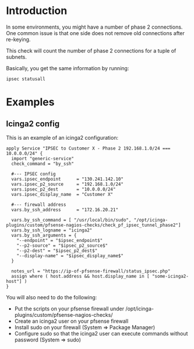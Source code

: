 # Introduction

In some environments, you might have a number of phase 2 connections. One common issue is that one side does not remove old connections after re-keying.

This check will count the number of phase 2 connections for a tuple of subnets.

Basically, you get the same information by running:

```
ipsec statusall
```

# Examples

## Icinga2 config

This is an example of an icinga2 configuration:

```
apply Service "IPSEC to Customer X - Phase 2 192.168.1.0/24 === 10.0.0.0/24" {
  import "generic-service"
  check_command = "by_ssh"

  #--- IPSEC config
  vars.ipsec_endpoint      = "130.241.142.10"
  vars.ipsec_p2_source     = "192.168.1.0/24"
  vars.ipsec_p2_dest       = "10.0.0.0/24"
  vars.ipsec_display_name  = "Customer X"

  #--- firewall address
  vars.by_ssh_address      = "172.16.20.21"

  vars.by_ssh_command = [ "/usr/local/bin/sudo", "/opt/icinga-plugins/custom/pfsense-nagios-checks/check_pf_ipsec_tunnel_phase2"]
  vars.by_ssh_logname = "icinga2"
  vars.by_ssh_arguments = {
    "--endpoint" = "$ipsec_endpoint$"
    "--p2-source" = "$ipsec_p2_source$"
    "--p2-dest" = "$ipsec_p2_dest$"
    "--display-name" = "$ipsec_display_name$"
  }

  notes_url = "https://ip-of-pfsense-firewall/status_ipsec.php"
  assign where ( host.address && host.display_name in [ "some-icinga2-host"] )
}
```

You will also need to do the following:

* Put the scripts on your pfsense firewall under /opt/icinga-plugins/custom/pfsense-nagios-checks/
* Create an icinga2 user on your pfsense firewall
* Install sudo on your firewall (System => Package Manager)
* Configure sudo so that the icinga2 user can execute commands without password (System => sudo)

